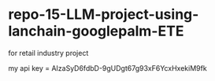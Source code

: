 # repo-15-LLM-project-using-lanchain-googlepalm-ETE
for retail industry project

my api key = AIzaSyD6fdbD-9gUDgt67g93xF6YcxHxekiM9fk